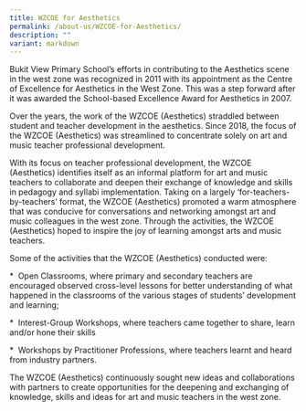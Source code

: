 ```yaml
---
title: WZCOE for Aesthetics
permalink: /about-us/WZCOE-for-Aesthetics/
description: ""
variant: markdown
---
```

Bukit View Primary School’s efforts in contributing to the Aesthetics scene in the west zone was recognized in 2011 with its appointment as the Centre of Excellence for Aesthetics in the West Zone. This was a step forward after it was awarded the School-based Excellence Award for Aesthetics in 2007.  

  

Over the years, the work of the WZCOE (Aesthetics) straddled between student and teacher development in the aesthetics. Since 2018, the focus of the WZCOE (Aesthetics) was streamlined to concentrate solely on art and music teacher professional development. 

With its focus on teacher professional development, the WZCOE (Aesthetics) identifies itself as an informal platform for art and music teachers to collaborate and deepen their exchange of knowledge and skills in pedagogy and syllabi implementation. Taking on a largely ‘for-teachers-by-teachers’ format, the WZCOE (Aesthetics) promoted a warm atmosphere that was conducive for conversations and networking amongst art and music colleagues in the west zone. Through the activities, the WZCOE (Aesthetics) hoped to inspire the joy of learning amongst arts and music teachers.

Some of the activities that the WZCOE (Aesthetics) conducted were:

\*  Open Classrooms, where primary and secondary teachers are encouraged observed cross-level lessons for better understanding of what happened in the classrooms of the various stages of students’ development and learning;

\*  Interest-Group Workshops, where teachers came together to share, learn and/or hone their skills

\*  Workshops by Practitioner Professions, where teachers learnt and heard from industry partners.  

The WZCOE (Aesthetics) continuously sought new ideas and collaborations with partners to create opportunities for the deepening and exchanging of knowledge, skills and ideas for art and music teachers in the west zone.